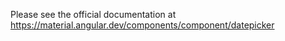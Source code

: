 Please see the official documentation at https://material.angular.dev/components/component/datepicker
